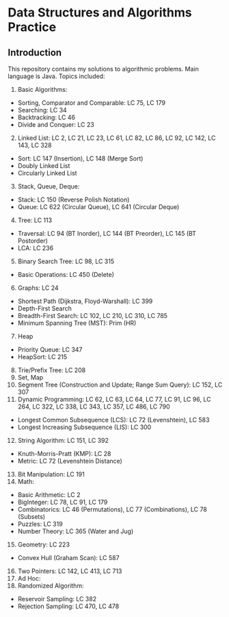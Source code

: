 # Data Structures and Algorithms Practice
## Introduction
This repository contains my solutions to algorithmic problems. Main language is Java. Topics included:
1. Basic Algorithms:
  * Sorting, Comparator and Comparable: LC 75, LC 179
  * Searching: LC 34
  * Backtracking: LC 46
  * Divide and Conquer: LC 23
2. Linked List: LC 2, LC 21, LC 23, LC 61, LC 82, LC 86, LC 92, LC 142, LC 143, LC 328
  * Sort: LC 147 (Insertion), LC 148 (Merge Sort)
  * Doubly Linked List
  * Circularly Linked List
3. Stack, Queue, Deque:
  * Stack: LC 150 (Reverse Polish Notation)
  * Queue: LC 622 (Circular Queue), LC 641 (Circular Deque)
4. Tree: LC 113
  * Traversal: LC 94 (BT Inorder), LC 144 (BT Preorder), LC 145 (BT Postorder)
  * LCA: LC 236
5. Binary Search Tree: LC 98, LC 315
  * Basic Operations: LC 450 (Delete)
6. Graphs: LC 24
  * Shortest Path (Dijkstra, Floyd-Warshall): LC 399
  * Depth-First Search
  * Breadth-First Search: LC 102, LC 210, LC 310, LC 785
  * Minimum Spanning Tree (MST): Prim (HR)
7. Heap
  * Priority Queue: LC 347
  * HeapSort: LC 215
8. Trie/Prefix Tree: LC 208
9. Set, Map
10. Segment Tree (Construction and Update; Range Sum Query): LC 152, LC 307
11. Dynamic Programming: LC 62, LC 63, LC 64, LC 77, LC 91, LC 96, LC 264, LC 322, LC 338, LC 343, LC 357, LC 486, LC 790
  * Longest Common Subsequence (LCS): LC 72 (Levenshtein), LC 583
  * Longest Increasing Subsequence (LIS): LC 300
12. String Algorithm: LC 151, LC 392
  * Knuth-Morris-Pratt (KMP): LC 28
  * Metric: LC 72 (Levenshtein Distance)
13. Bit Manipulation: LC 191
14. Math:
  * Basic Arithmetic: LC 2
  * BigInteger: LC 78, LC 91, LC 179
  * Combinatorics: LC 46 (Permutations), LC 77 (Combinations), LC 78 (Subsets)
  * Puzzles: LC 319
  * Number Theory: LC 365 (Water and Jug)
15. Geometry: LC 223
  * Convex Hull (Graham Scan): LC 587
16. Two Pointers: LC 142, LC 413, LC 713
17. Ad Hoc:
18. Randomized Algorithm:
  * Reservoir Sampling: LC 382
  * Rejection Sampling: LC 470, LC 478
